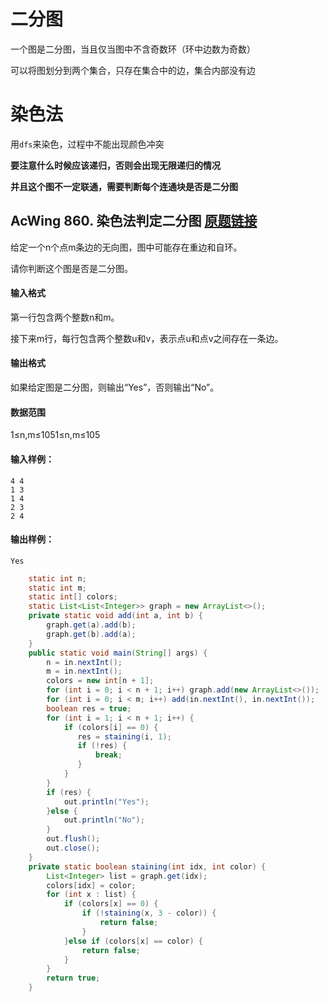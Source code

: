 # 二分图

一个图是二分图，当且仅当图中不含奇数环（环中边数为奇数）

可以将图划分到两个集合，只存在集合中的边，集合内部没有边

# 染色法

用`dfs`来染色，过程中不能出现颜色冲突

**要注意什么时候应该递归，否则会出现无限递归的情况**

**并且这个图不一定联通，需要判断每个连通块是否是二分图**

## AcWing 860. 染色法判定二分图   [原题链接](https://www.acwing.com/problem/content/862/)

给定一个n个点m条边的无向图，图中可能存在重边和自环。

请你判断这个图是否是二分图。

#### 输入格式

第一行包含两个整数n和m。

接下来m行，每行包含两个整数u和v，表示点u和点v之间存在一条边。

#### 输出格式

如果给定图是二分图，则输出“Yes”，否则输出“No”。

#### 数据范围

1≤n,m≤1051≤n,m≤105

#### 输入样例：

```
4 4
1 3
1 4
2 3
2 4
```

#### 输出样例：

```
Yes
```

```java
    static int n;
    static int m;
    static int[] colors;
    static List<List<Integer>> graph = new ArrayList<>();
    private static void add(int a, int b) {
        graph.get(a).add(b);
        graph.get(b).add(a);
    }
    public static void main(String[] args) {
        n = in.nextInt();
        m = in.nextInt();
        colors = new int[n + 1];
        for (int i = 0; i < n + 1; i++) graph.add(new ArrayList<>());
        for (int i = 0; i < m; i++) add(in.nextInt(), in.nextInt());
        boolean res = true;
        for (int i = 1; i < n + 1; i++) {
            if (colors[i] == 0) {
               res = staining(i, 1);
               if (!res) {
                   break;
               }
            }
        }
        if (res) {
            out.println("Yes");
        }else {
            out.println("No");
        }
        out.flush();
        out.close();
    }
    private static boolean staining(int idx, int color) {
        List<Integer> list = graph.get(idx);
        colors[idx] = color;
        for (int x : list) {
            if (colors[x] == 0) {
                if (!staining(x, 3 - color)) {
                    return false;
                }
            }else if (colors[x] == color) {
                return false;
            }
        }
        return true;
    }
```


